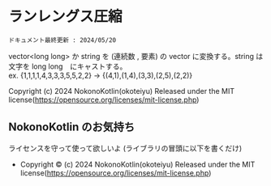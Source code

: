 # ランレングス圧縮
`ドキュメント最終更新 : 2024/05/20`

vector&lt;long long> か string を (連続数 , 要素) の vector に変換する。string は文字を long long　にキャストする。  
ex. {1,1,1,1,4,3,3,3,5,5,2,2} -> {(4,1),(1,4),(3,3),(2,5),(2,2)}



Copyright (c) 2024 NokonoKotlin(okoteiyu) Released under the MIT license(https://opensource.org/licenses/mit-license.php)


## NokonoKotlin のお気持ち
ライセンスを守って使って欲しいよ (ライブラリの冒頭に以下を書くだけ)
- Copyright ©️ (c) 2024 NokonoKotlin(okoteiyu) Released under the MIT license(https://opensource.org/licenses/mit-license.php)


